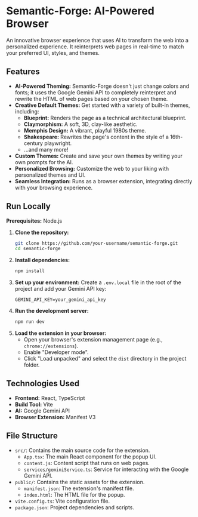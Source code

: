 
# Semantic-Forge: AI-Powered Browser

An innovative browser experience that uses AI to transform the web into a personalized experience. It reinterprets web pages in real-time to match your preferred UI, styles, and themes.

## Features

*   **AI-Powered Theming:** Semantic-Forge doesn't just change colors and fonts; it uses the Google Gemini API to completely reinterpret and rewrite the HTML of web pages based on your chosen theme.
*   **Creative Default Themes:** Get started with a variety of built-in themes, including:
    *   **Blueprint:** Renders the page as a technical architectural blueprint.
    *   **Claymorphism:** A soft, 3D, clay-like aesthetic.
    *   **Memphis Design:** A vibrant, playful 1980s theme.
    *   **Shakespeare:** Rewrites the page's content in the style of a 16th-century playwright.
    *   ...and many more!
*   **Custom Themes:** Create and save your own themes by writing your own prompts for the AI.
*   **Personalized Browsing:** Customize the web to your liking with personalized themes and UI.
*   **Seamless Integration:** Runs as a browser extension, integrating directly with your browsing experience.

## Run Locally

**Prerequisites:** Node.js

1.  **Clone the repository:**
    ```bash
    git clone https://github.com/your-username/semantic-forge.git
    cd semantic-forge
    ```
2.  **Install dependencies:**
    ```bash
    npm install
    ```
3.  **Set up your environment:**
    Create a `.env.local` file in the root of the project and add your Gemini API key:
    ```
    GEMINI_API_KEY=your_gemini_api_key
    ```
4.  **Run the development server:**
    ```bash
    npm run dev
    ```
5.  **Load the extension in your browser:**
    *   Open your browser's extension management page (e.g., `chrome://extensions`).
    *   Enable "Developer mode".
    *   Click "Load unpacked" and select the `dist` directory in the project folder.

## Technologies Used

*   **Frontend:** React, TypeScript
*   **Build Tool:** Vite
*   **AI:** Google Gemini API
*   **Browser Extension:** Manifest V3

## File Structure

*   `src/`: Contains the main source code for the extension.
    *   `App.tsx`: The main React component for the popup UI.
    *   `content.js`: Content script that runs on web pages.
    *   `services/geminiService.ts`: Service for interacting with the Google Gemini API.
*   `public/`: Contains the static assets for the extension.
    *   `manifest.json`: The extension's manifest file.
    *   `index.html`: The HTML file for the popup.
*   `vite.config.ts`: Vite configuration file.
*   `package.json`: Project dependencies and scripts.
